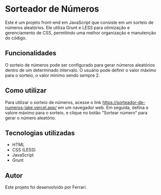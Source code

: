# Sorteador de Números

Este é um projeto front-end em JavaScript que consiste em um sorteio de números aleatórios. Ele utiliza Grunt e LESS para otimização e gerenciamento de CSS, permitindo uma melhor organização e manutenção do código.

## Funcionalidades

O sorteio de números pode ser configurado para gerar números aleatórios dentro de um determinado intervalo. O usuário pode definir o valor máximo para o sorteio, o valor mínimo sendo sempre 2.

## Como utilizar

Para utilizar o sorteio de números, acesse o link https://sorteador-de-numeros-lake.vercel.app/ em um navegador web. Em seguida, defina o valore máximo para o sorteio, e clique no botão "Sortear número" para gerar o número aleatório.

## Tecnologias utilizadas

- HTML
- CSS (LESS)
- JavaScript
- Grunt

## Autor

Este projeto foi desenvolvido por Ferrari.
